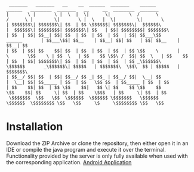      _______   _______   __    __  ______  _______    ______                        ______   ________  _______   __     __  ________  _______  
    |       \ |       \ |  \  |  \|      \|       \  /      \                      /      \ |        \|       \ |  \   |  \|        \|       \ 
    | $$$$$$$\| $$$$$$$\| $$  | $$ \$$$$$$| $$$$$$$\|  $$$$$$\                    |  $$$$$$\| $$$$$$$$| $$$$$$$\| $$   | $$| $$$$$$$$| $$$$$$$\
    | $$  | $$| $$__| $$| $$  | $$  | $$  | $$  | $$| $$___\$$       ______       | $$___\$$| $$__    | $$__| $$| $$   | $$| $$__    | $$__| $$
    | $$  | $$| $$    $$| $$  | $$  | $$  | $$  | $$ \$$    \       |      \       \$$    \ | $$  \   | $$    $$ \$$\ /  $$| $$  \   | $$    $$
    | $$  | $$| $$$$$$$\| $$  | $$  | $$  | $$  | $$ _\$$$$$$\       \$$$$$$       _\$$$$$$\| $$$$$   | $$$$$$$\  \$$\  $$ | $$$$$   | $$$$$$$\
    | $$__/ $$| $$  | $$| $$__/ $$ _| $$_ | $$__/ $$|  \__| $$                    |  \__| $$| $$_____ | $$  | $$   \$$ $$  | $$_____ | $$  | $$
    | $$    $$| $$  | $$ \$$    $$|   $$ \| $$    $$ \$$    $$                     \$$    $$| $$     \| $$  | $$    \$$$   | $$     \| $$  | $$
     \$$$$$$$  \$$   \$$  \$$$$$$  \$$$$$$ \$$$$$$$   \$$$$$$                       \$$$$$$  \$$$$$$$$ \$$   \$$     \$     \$$$$$$$$ \$$   \$$
                                                                                                                                           
                                                                                                                                           
                                                                                                                                           

# Installation
Download the ZIP Archive or clone the repository, then either open it in an IDE or compile the java program and execute it over the terminal. Functionality provided by the server
is only fully available when used with the corresponding application. [Android Application](https://github.com/SE2-Gruppe-IV-DO2/FrontEnd)
